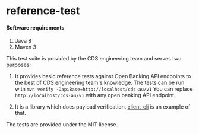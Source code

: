 # reference-test
 
#### Software requirements

1. Java 8
2. Maven 3

This test suite is provided by the CDS engineering team and serves two purposes:

1. It provides basic reference tests against Open Banking API endpoints to the best of CDS engineering team's knowledge. The tests can be run with
```mvn verify -DapiBase=http://localhost/cds-au/v1``` You can replace `http://localhost/cds-au/v1` 
with any open banking API endpoint.

2. It is a library which does payload verification. [client-cli](https://github.com/ConsumerDataStandardsAustralia/java-artefacts/client-cli)
is an example of that.

The tests are provided under the MIT license.
